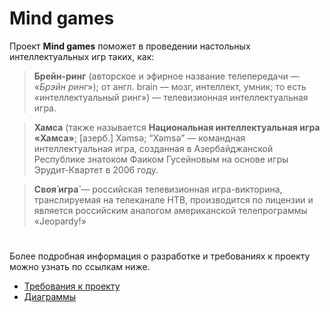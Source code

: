 # Mind games

Проект **Mind games** поможет в проведении настольных интеллектуальных игр таких, как:

> **Брейн-ринг** (авторское и эфирное название телепередачи — «_Брэйн ринг_»); от англ. brain — мозг, интеллект, умник; то есть «интеллектуальный ринг») — телевизионная интеллектуальная игра.

> **Хамса** (также называется **Национальная интеллектуальная игра «Хамса»**; [азерб.] Xəmsə; “Xəmsə” — командная интеллектуальная игра, созданная в Азербайджанской Республике знатоком Фаиком Гусейновым на основе игры Эрудит-Квартет в  2006 году.
 
> **Своя́ игра́** — российская телевизионная игра-викторина, транслируемая на телеканале НТВ, производится по лицензии и является российским аналогом американской телепрограммы «Jeopardy!» 
#
Более подробная информация о разработке и требованиях к проекту можно узнать по ссылкам ниже.
- [Требования к проекту](https://github.com/AndreiP88/Mind-games/blob/master/Documents/Requirements)
- [Диаграммы](https://github.com/AndreiP88/Mind-games/tree/master/Documents/Diagramms)
